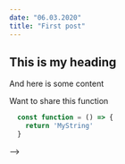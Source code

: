 ```yaml
---
date: "06.03.2020"
title: "First post"
---
```


## This is my heading

And here is some content

Want to share this function
```javascript
  const function = () => {
    return 'MyString'
  }
```

 -->